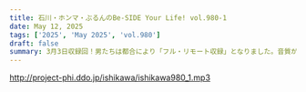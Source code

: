 ```yaml
---
title: 石川・ホンマ・ぶるんのBe-SIDE Your Life! vol.980-1
date: May 12, 2025
tags: ['2025', 'May 2025', 'vol.980']
draft: false
summary: 3月3日収録回！男たちは都合により「フル・リモート収録」となりました。音質がかなり弱めです、お聞き苦しい点をご容赦ください。そんな中、最新エピソード【男ふたり、それぞれの旅】についてトークしていきます...
---
```


http://project-phi.ddo.jp/ishikawa/ishikawa980_1.mp3
